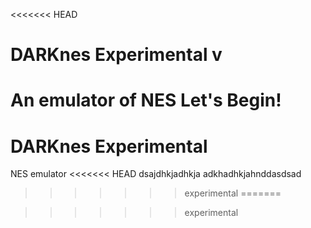 <<<<<<< HEAD
# DARKnes Experimental v
An emulator of NES 
Let's Begin!
=======
# DARKnes Experimental
NES emulator
<<<<<<< HEAD
dsajdhkjadhkja
adkhadhkjahnddasdsad
>>>>>>> experimental
=======

>>>>>>> experimental
